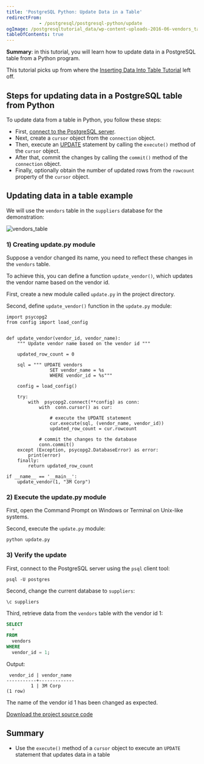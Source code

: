 ```yaml
---
title: 'PostgreSQL Python: Update Data in a Table'
redirectFrom: 
            - /postgresql/postgresql-python/update
ogImage: /postgresqltutorial_data/wp-content-uploads-2016-06-vendors_table.png
tableOfContents: true
---
```


**Summary**: in this tutorial, you will learn how to update data in a PostgreSQL table from a Python program.

This tutorial picks up from where the [Inserting Data Into Table Tutorial](/postgresql/postgresql-python/insert) left off.

## Steps for updating data in a PostgreSQL table from Python

To update data from a table in Python, you follow these steps:

- First, [connect to the PostgreSQL server](/postgresql/postgresql-python/connect).
- Next, create a `cursor` object from the `connection` object.
- Then, execute an [UPDATE](/postgresql/postgresql-update) statement by calling the `execute()` method of the `cursor` object.
- After that, commit the changes by calling the `commit()` method of the `connection` object.
- Finally, optionally obtain the number of updated rows from the `rowcount` property of the `cursor` object.

## Updating data in a table example

We will use the `vendors` table in the `suppliers` database for the demonstration:

![vendors_table](/postgresqltutorial_data/wp-content-uploads-2016-06-vendors_table.png)

### 1) Creating update.py module

Suppose a vendor changed its name, you need to reflect these changes in the `vendors` table.

To achieve this, you can define a function `update_vendor()`, which updates the vendor name based on the vendor id.

First, create a new module called `update.py` in the project directory.

Second, define `update_vendor()` function in the `update.py` module:

```
import psycopg2
from config import load_config


def update_vendor(vendor_id, vendor_name):
    """ Update vendor name based on the vendor id """

    updated_row_count = 0

    sql = """ UPDATE vendors
                SET vendor_name = %s
                WHERE vendor_id = %s"""

    config = load_config()

    try:
        with  psycopg2.connect(**config) as conn:
            with  conn.cursor() as cur:

                # execute the UPDATE statement
                cur.execute(sql, (vendor_name, vendor_id))
                updated_row_count = cur.rowcount

            # commit the changes to the database
            conn.commit()
    except (Exception, psycopg2.DatabaseError) as error:
        print(error)
    finally:
        return updated_row_count

if __name__ == '__main__':
    update_vendor(1, "3M Corp")
```

### 2) Execute the update.py module

First, open the Command Prompt on Windows or Terminal on Unix-like systems.

Second, execute the `update.py` module:

```
python update.py
```

### 3) Verify the update

First, connect to the PostgreSQL server using the `psql` client tool:

```
psql -U postgres
```

Second, change the current database to `suppliers`:

```
\c suppliers
```

Third, retrieve data from the `vendors` table with the vendor id 1:

```sql
SELECT
  *
FROM
  vendors
WHERE
  vendor_id = 1;
```

Output:

```
 vendor_id | vendor_name
-----------+-------------
         1 | 3M Corp
(1 row)
```

The name of the vendor id 1 has been changed as expected.

[Download the project source code](/postgresqltutorial_data/update.zip)

## Summary

- Use the `execute()` method of a `cursor` object to execute an `UPDATE` statement that updates data in a table

